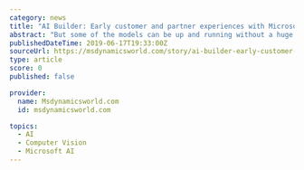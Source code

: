 ```yaml
---
category: news
title: "AI Builder: Early customer and partner experiences with Microsoft's latest PowerApps tool"
abstract: "But some of the models can be up and running without a huge volume of data. For example, the XRM Vision team discovered that object recognition requires at least 50 images to be trained. Text classification can be trained with as few as 50 documents."
publishedDateTime: 2019-06-17T19:33:00Z
sourceUrl: https://msdynamicsworld.com/story/ai-builder-early-customer-and-partner-experiences-microsofts-latest-powerapps-tool
type: article
score: 0
published: false

provider:
  name: Msdynamicsworld.com
  id: msdynamicsworld.com

topics:
  - AI
  - Computer Vision
  - Microsoft AI
---
```


